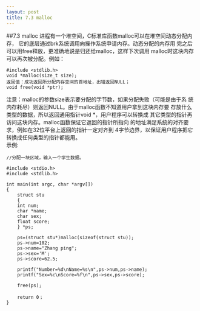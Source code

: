 ```yaml
---
layout: post
title: 7.3 malloc
---
```


##7.3 malloc
进程有一个堆空间，C标准库函数malloc可以在堆空间动态分配内存，
它的底层通过brk系统调用向操作系统申请内存。动态分配的内存用
完之后可以用free释放，更准确地说是归还给malloc，这样下次调用
malloc时这块内存可以再次被分配。例如：

    #include <stdlib.h>
    void *malloc(size_t size);
    返回值：成功返回所分配内存空间的首地址，出错返回NULL；
    void free(void *ptr);

注意：malloc的参数size表示要分配的字节数，如果分配失败（可能是由于系
统内存耗尽）则返回NULL。由于malloc函数不知道用户拿到这块内存要
存放什么类型的数据，所以返回通用指针void \*，用户程序可以转换成
其它类型的指针再访问这块内存。malloc函数保证它返回的指针所指向
的地址满足系统的对齐要求，例如在32位平台上返回的指针一定对齐到
4字节边界，以保证用户程序把它转换成任何类型的指针都能用。<br>
示例:

	//分配一块区域，输入一个学生数据。

	#include <stdio.h>
	#include <stdlib.h>

	int main(int argc, char *argv[])
	{
		struct stu
		{
		int num;
		char *name;
		char sex;
		float score;
		} *ps;

		ps=(struct stu*)malloc(sizeof(struct stu));
		ps->num=102;
		ps->name="Zhang ping";
		ps->sex='M';
		ps->score=62.5;

		printf("Number=%d\nName=%s\n",ps->num,ps->name);
		printf("Sex=%c\nScore=%f\n",ps->sex,ps->score);

		free(ps);
    
		return 0；
	} 


